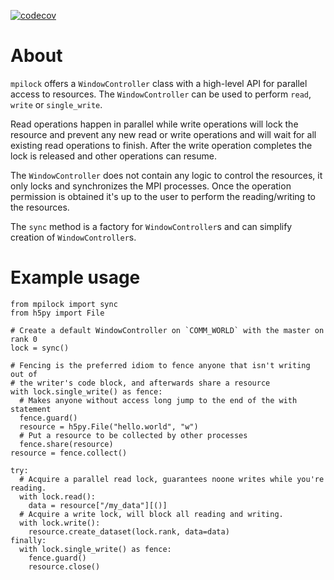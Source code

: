 [![codecov](https://codecov.io/gh/Helveg/mpilock/branch/main/graph/badge.svg?token=WQ1U6UNPGA)](https://codecov.io/gh/Helveg/mpilock)

# About

`mpilock` offers a `WindowController` class with a high-level API for parallel access to
resources. The `WindowController` can be used to perform `read`, `write` or `single_write`.

Read operations happen in parallel while write operations will lock the resource and
prevent any new read or write operations and will wait for all existing read operations to
finish. After the write operation completes the lock is released and other operations can
resume.

The `WindowController` does not contain any logic to control the resources, it only locks
and synchronizes the MPI processes. Once the operation permission is obtained it's up to
the user to perform the reading/writing to the resources.

The `sync` method is a factory for `WindowController`s and can simplify creation of
`WindowController`s.

# Example usage

```
from mpilock import sync
from h5py import File

# Create a default WindowController on `COMM_WORLD` with the master on rank 0
lock = sync()

# Fencing is the preferred idiom to fence anyone that isn't writing out of
# the writer's code block, and afterwards share a resource
with lock.single_write() as fence:
  # Makes anyone without access long jump to the end of the with statement
  fence.guard()
  resource = h5py.File("hello.world", "w")
  # Put a resource to be collected by other processes
  fence.share(resource)
resource = fence.collect()

try:
  # Acquire a parallel read lock, guarantees noone writes while you're reading.
  with lock.read():
    data = resource["/my_data"][()]
  # Acquire a write lock, will block all reading and writing.
  with lock.write():
    resource.create_dataset(lock.rank, data=data)
finally:
  with lock.single_write() as fence:
    fence.guard()
    resource.close()
```
